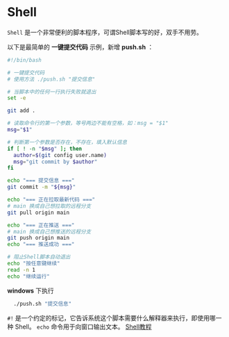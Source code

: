 # Shell

`Shell` 是一个非常便利的脚本程序，可谓Shell脚本写的好，双手不用劳。

以下是最简单的 **一键提交代码** 示例，新增 **push.sh** ：

```bash
#!/bin/bash

# 一键提交代码
# 使用方法 ./push.sh "提交信息"

# 当脚本中的任何一行执行失败就退出
set -e

git add .

# 读取命令行的第一个参数，等号两边不能有空格，如：msg = "$1"
msg="$1"

# 判断第一个参数是否存在，不存在，填入默认信息
if [ ! -n "$msg" ]; then
  author=$(git config user.name)
  msg="git commit by $author"
fi

echo "=== 提交信息 ==="
git commit -m "${msg}"

echo "=== 正在拉取最新代码 ==="
# main 换成自己想拉取的远程分支
git pull origin main

echo "=== 正在推送 ==="
# main 换成自己想推送的远程分支
git push origin main
echo "=== 推送成功 ==="

# 阻止Shell脚本自动退出
echo "按任意键继续"
read -n 1
echo "继续运行"

```

**windows** 下执行

```bash
  ./push.sh "提交信息"
```

`#!` 是一个约定的标记，它告诉系统这个脚本需要什么解释器来执行，即使用哪一种 Shell。
`echo` 命令用于向窗口输出文本。
[Shell教程](https://www.runoob.com/linux/linux-shell.html)
